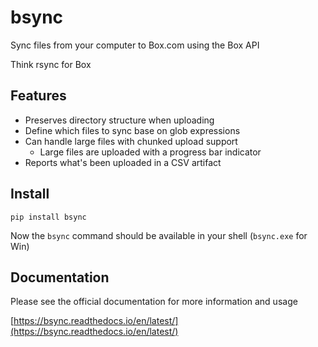 # bsync
Sync files from your computer to Box.com using the Box API

Think rsync for Box

## Features

- Preserves directory structure when uploading
- Define which files to sync base on glob expressions
- Can handle large files with chunked upload support
  - Large files are uploaded with a progress bar indicator
- Reports what's been uploaded in a CSV artifact

## Install

`pip install bsync`

Now the `bsync` command should be available in your shell (`bsync.exe` for Win)

## Documentation

Please see the official documentation for more information and usage

[https://bsync.readthedocs.io/en/latest/](https://bsync.readthedocs.io/en/latest/)
